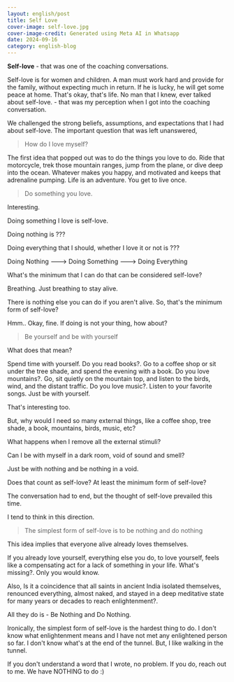 ```yaml
---
layout: english/post
title: Self Love
cover-image: self-love.jpg
cover-image-credit: Generated using Meta AI in Whatsapp
date: 2024-09-16
category: english-blog
---
```


**Self-love** - that was one of the coaching conversations.

Self-love is for women and children. A man must work hard and provide for the family, without expecting much in return. If he is lucky, he will get some peace at home. That's okay, that's life. No man that I knew, ever talked about self-love. - that was my perception when I got into the coaching conversation.

We challenged the strong beliefs, assumptions, and expectations that I had about self-love. The important question that was left unanswered,

> How do I love myself?

The first idea that popped out was to do the things you love to do. Ride that motorcycle, trek those mountain ranges, jump from the plane, or dive deep into the ocean. Whatever makes you happy, and motivated and keeps that adrenaline pumping. Life is an adventure. You get to live once.

> Do something you love.

Interesting.

Doing something I love is self-love.

Doing nothing is ???

Doing everything that I should, whether I love it or not is ???

Doing Nothing ---> Doing Something ---> Doing Everything

What's the minimum that I can do that can be considered self-love?

Breathing. Just breathing to stay alive.

There is nothing else you can do if you aren't alive. So, that's the minimum form of self-love?

Hmm.. Okay, fine. If doing is not your thing, how about?

> Be yourself and be with yourself

What does that mean?

Spend time with yourself. Do you read books?. Go to a coffee shop or sit under the tree shade, and spend the evening with a book. Do you love mountains?. Go, sit quietly on the mountain top, and listen to the birds, wind, and the distant traffic. Do you love music?. Listen to your favorite songs. Just be with yourself.

That's interesting too.

But, why would I need so many external things, like a coffee shop, tree shade, a book, mountains, birds, music, etc?

What happens when I remove all the external stimuli?

Can I be with myself in a dark room, void of sound and smell?

Just be with nothing and be nothing in a void.

Does that count as self-love? At least the minimum form of self-love?

The conversation had to end, but the thought of self-love prevailed this time.

I tend to think in this direction.

> The simplest form of self-love is to be nothing and do nothing

This idea implies that everyone alive already loves themselves.

If you already love yourself, everything else you do, to love yourself, feels like a compensating act for a lack of something in your life. What's missing?. Only you would know.

Also, Is it a coincidence that all saints in ancient India isolated themselves, renounced everything, almost naked, and stayed in a deep meditative state for many years or decades to reach enlightenment?.

All they do is - Be Nothing and Do Nothing.

Ironically, the simplest form of self-love is the hardest thing to do. I don't know what enlightenment means and I have not met any enlightened person so far. I don't know what's at the end of the tunnel. But, I like walking in the tunnel.

If you don't understand a word that I wrote, no problem. If you do, reach out to me. We have NOTHING to do :)
